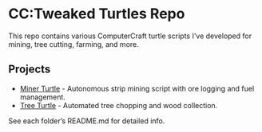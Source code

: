 # CC:Tweaked Turtles Repo

This repo contains various ComputerCraft turtle scripts I've developed for mining, tree cutting, farming, and more.

## Projects

- [Miner Turtle](./minerturtle) - Autonomous strip mining script with ore logging and fuel management.
- [Tree Turtle](./treeturtle) - Automated tree chopping and wood collection.

See each folder’s README.md for detailed info.